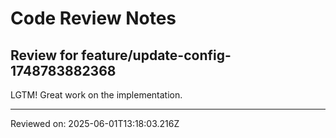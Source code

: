 # Code Review Notes

## Review for feature/update-config-1748783882368

LGTM! Great work on the implementation.

---
Reviewed on: 2025-06-01T13:18:03.216Z